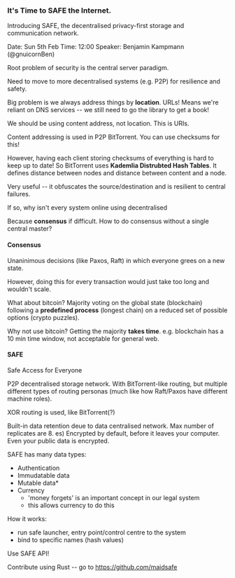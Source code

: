 ### It's Time to SAFE the Internet.

Introducing SAFE, the decentralised privacy-first storage and communication network.

Date: Sun 5th Feb
Time: 12:00
Speaker: Benjamin Kampmann (@gnuicornBen)

Root problem of security is the central server paradigm.

Need to move to more decentralised systems (e.g. P2P) for resilience and safety.

Big problem is we always address things by **location**. URLs! Means we're reliant on DNS services -- we still need to go the library to get a book!

We should be using content address, not location. This is URIs.

Content addressing is used in P2P BitTorrent. You can use checksums for this!

However, having each client storing checksums of everything is hard to keep up to date! So BitTorrent uses **Kademlia Distrubted Hash Tables**. It defines distance between nodes and distance between content and a node.

Very useful -- it obfuscates the source/destination and is resilient to central failures.

If so, why isn't every system online using decentralised

Because **consensus** if difficult. How to do consensus without a single central master?

#### Consensus

Unaninimous decisions (like Paxos, Raft) in which everyone grees on a new state.

However, doing this for every transaction would just take too long and wouldn't scale.

What about bitcoin? Majority voting on the global state (blockchain) following a **predefined process** (longest chain) on a reduced set of possible options (crypto puzzles).

Why not use bitcoin? Getting the majority **takes time**. e.g. blockchain has a 10 min time window, not acceptable for general web.

#### SAFE

Safe Access for Everyone

P2P decentralised storage network. With BitTorrent-like routing, but multiple different types of routing personas (much like how Raft/Paxos have different machine roles).

XOR routing is used, like BitTorrent(?)

Built-in data retention deue to data centralised network. Max number of replicates are 8.
es)
Encrypted by default, before it leaves your computer. Even your public data is encrypted.

SAFE has many data types:

* Authentication
* Immudatable data
* Mutable data*
* Currency
    - 'money forgets' is an important concept in our legal system
    - this allows currency to do this

How it works:

* run safe launcher, entry point/control centre to the system
* bind to specific names (hash values)

Use SAFE API!

Contribute using Rust -- go to https://github.com/maidsafe
